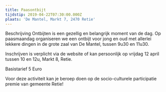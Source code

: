 ```yaml
---
title: Paasontbijt
tijdstip: 2019-04-22T07:30:00.000Z
plaats: 'De Mantel, Markt 7, 2470 Retie'
---
```

Beschrijving Ontbijten is een gezellig en belangrijk moment van de dag. Op paasmaandag organiseren we een ontbijt voor jong en oud met allerlei lekkere dingen in de grote zaal van De Mantel, tussen 9u30 en 11u30.

Inschrijven is verplicht via de website of kan persoonlijk op vrijdag 12 april tussen 10 en 12u, Markt 8, Retie.

Basistarief 5 Euro

Voor deze activiteit kan je beroep doen op de socio-culturele participatie premie van gemeente Retie!
